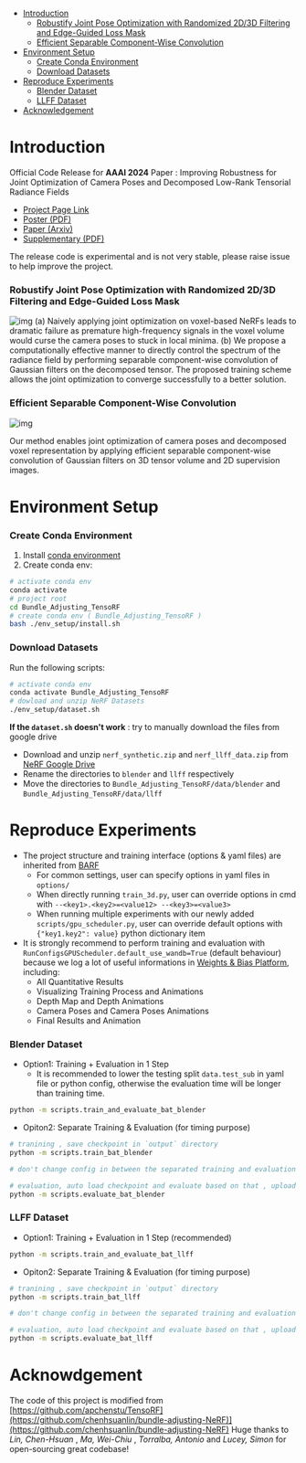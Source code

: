   - [Introduction](#sec-1)
      - [Robustify Joint Pose Optimization with Randomized 2D/3D Filtering and Edge-Guided Loss Mask](#sec-1-0-1)
      - [Efficient Separable Component-Wise Convolution](#sec-1-0-2)
  - [Environment Setup](#sec-2)
      - [Create Conda Environment](#sec-2-0-1)
      - [Download Datasets](#sec-2-0-2)
  - [Reproduce Experiments](#sec-3)
      - [Blender Dataset](#sec-3-0-1)
      - [LLFF Dataset](#sec-3-0-2)
  - [Acknowledgement](#sec-4)
 
  

# Introduction<a id="sec-1"></a>

Official Code Release for **AAAI 2024** Paper : Improving Robustness for Joint Optimization of Camera Poses and Decomposed Low-Rank Tensorial Radiance Fields

-   [Project Page Link](https://alex04072000.github.io/Joint-TensoRF/)
-   [Poster (PDF)](https://alex04072000.github.io/Joint-TensoRF/img/AAAI_Poster_Official.pdf)
-   [Paper (Arxiv)](https://arxiv.org/abs/2402.13252)
-   [Supplementary (PDF)](https://alex04072000.github.io/Joint-TensoRF/suppl.pdf)

The release code is experimental and is not very stable, please raise issue to help improve the project.

### Robustify Joint Pose Optimization with Randomized 2D/3D Filtering and Edge-Guided Loss Mask<a id="sec-1-0-1"></a>

![img](compare.jpg) (a) Naively applying joint optimization on voxel-based NeRFs leads to dramatic failure as premature high-frequency signals in the voxel volume would curse the camera poses to stuck in local minima. (b) We propose a computationally effective manner to directly control the spectrum of the radiance field by performing separable component-wise convolution of Gaussian filters on the decomposed tensor. The proposed training scheme allows the joint optimization to converge successfully to a better solution.

### Efficient Separable Component-Wise Convolution<a id="sec-1-0-2"></a>

![img](teaser.jpg)

Our method enables joint optimization of camera poses and decomposed voxel representation by applying efficient separable component-wise convolution of Gaussian filters on 3D tensor volume and 2D supervision images.

# Environment Setup<a id="sec-2"></a>

### Create Conda Environment<a id="sec-2-0-1"></a>

1.  Install [conda environment](https://docs.conda.io/projects/conda/en/latest/user-guide/install/index.html)
2.  Create conda env:

```bash
# activate conda env
conda activate
# project root
cd Bundle_Adjusting_TensoRF
# create conda env ( Bundle_Adjusting_TensoRF )
bash ./env_setup/install.sh
```

### Download Datasets<a id="sec-2-0-2"></a>

Run the following scripts:

```bash
# activate conda env
conda activate Bundle_Adjusting_TensoRF
# dowload and unzip NeRF Datasets
./env_setup/dataset.sh
```

**If the `dataset.sh` doesn't work** : try to manually download the files from google drive

-   Download and unzip `nerf_synthetic.zip` and `nerf_llff_data.zip` from [NeRF Google Drive](https://drive.google.com/drive/folders/128yBriW1IG_3NJ5Rp7APSTZsJqdJdfc1)
-   Rename the directories to `blender` and `llff` respectively
-   Move the directories to `Bundle_Adjusting_TensoRF/data/blender` and `Bundle_Adjusting_TensoRF/data/llff`

# Reproduce Experiments<a id="sec-3"></a>

-   The project structure and training interface (options & yaml files) are inherited from [BARF](https://github.com/chenhsuanlin/bundle-adjusting-NeRF)
    -   For common settings, user can specify options in yaml files in `options/`
    -   When directly running `train_3d.py`, user can override options in cmd with `--<key1>.<key2>=<value12> --<key3>=<value3>`
    -   When running multiple experiments with our newly added `scripts/gpu_scheduler.py`, user can override default options with `{"key1.key2": value}` python dictionary item
-   It is strongly recommend to perform training and evaluation with `RunConfigsGPUScheduler.default_use_wandb=True` (default behaviour) because we log a lot of useful informations in [Weights & Bias Platform](https://wandb.ai/site), including:
    -   All Quantitative Results
    -   Visualizing Training Process and Animations
    -   Depth Map and Depth Animations
    -   Camera Poses and Camera Poses Animations
    -   Final Results and Animation

### Blender Dataset<a id="sec-3-0-1"></a>

-   Option1: Training + Evaluation in 1 Step
    -   It is recommended to lower the testing split `data.test_sub` in yaml file or python config, otherwise the evaluation time will be longer than training time.

```bash
python -m scripts.train_and_evaluate_bat_blender
```

-   Opiton2: Separate Training & Evaluation (for timing purpose)

```bash
# tranining , save checkpoint in `output` directory 
python -m scripts.train_bat_blender

# don't change config in between the separated training and evaluation

# evaluation, auto load checkpoint and evaluate based on that , upload evaluation results to wandb as a separate run
python -m scripts.evaluate_bat_blender
```

### LLFF Dataset<a id="sec-3-0-2"></a>

-   Option1: Training + Evaluation in 1 Step (recommended)

```bash
python -m scripts.train_and_evaluate_bat_llff
```

-   Opiton2: Separate Training & Evaluation (for timing purpose)

```bash
# tranining , save checkpoint in `output` directory 
python -m scripts.train_bat_llff

# don't change config in between the separated training and evaluation

# evaluation, auto load checkpoint and evaluate based on that , upload evaluation results to wandb as a separate run
python -m scripts.evaluate_bat_llff
```

# Acknowdgement <a id="sec-4"></a>

The code of this project is modified from [https://github.com/apchenstu/TensoRF](https://github.com/chenhsuanlin/bundle-adjusting-NeRF)](https://github.com/chenhsuanlin/bundle-adjusting-NeRF)
Huge thanks to *Lin, Chen-Hsuan* , *Ma, Wei-Chiu* , *Torralba, Antonio* and *Lucey, Simon* for open-sourcing great codebase!

